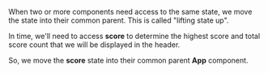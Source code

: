 When two or more components need access to the same state, we move the state into their common parent. This is called "lifting state up".

In time, we'll need to access **score** to determine the highest score and total score count that we will be displayed in the header.

So, we move the **score** state into their common parent **App** component.